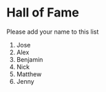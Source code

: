 # Hall of Fame
Please add your name to this list

1. Jose
2. Alex
3. Benjamin
4. Nick
5. Matthew
6. Jenny

